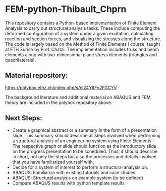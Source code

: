 # FEM-python-Thibault_Chprn

This repository contains a Python-based implementation of Finite Element Analysis to carry out structural analysis tasks. These include computing the deformed configuration of a system under a given excitation, calculating reaction and section forces, and visualizing the stresses along the structure.
The code is largely based on the Method of Finite Elements I course, taught at ETH Zurich by Prof. Chatzi.
The implementation includes truss and beam elements along with two-dimensional plane stress elements (triangles and quadrilaterals).

## Material repository:

https://polybox.ethz.ch/index.php/s/el24YlfFv2FGCYV

The background literature and additional material on ABAQUS and FEM theory are included in the polybox repository above. 

## Next Steps:
- Create a graphical abstract or a summary in the form of a presentation slide. This summary should describe all steps involved when performing a structural analysis of an engineering system using Finite Elements. The respective graph or slide should function as the introductory slide on the progress presentation to be scheduled. Thus, it should describe in short, not only the steps but also the processes and details involved that you have familiarized yourself with.
- Decide for a system of interest to perform a structural analysis on. 
- ABAQUS: Familiarize with existing tutorials and case studies
- ABAQUS: Structural analysis on example system (to be defined)
- Compare ABAQUS results with python template results

